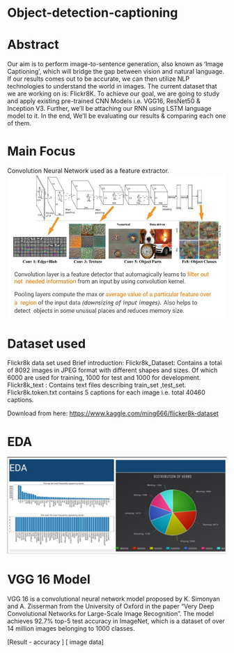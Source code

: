 #                                                                     Object-detection-captioning

# Abstract
Our aim is to perform image-to-sentence generation, also known as ‘Image Captioning’, which will bridge the gap between vision and natural language. If our results comes out to be accurate, we can then utilize NLP technologies to understand the world in images. The current dataset that we are working on is: Flickr8K. To achieve our goal, we are going to study and apply existing pre-trained CNN Models i.e. VGG16, ResNet50 & Inception V3. Further, we’ll be attaching our RNN using LSTM language model to it. In the end, We’ll be evaluating our results & comparing each one of them. 

# Main Focus 
Convolution Neural Network used as a feature extractor.
![This](https://github.com/amandeep25/Object-detection-captioning/blob/main/CNN.jpg)

# Dataset used 
Flickr8k data set used 
Brief introduction: 
Flickr8k_Dataset: Contains a total of 8092 images in JPEG format with different shapes and sizes. Of which 6000 are used for training, 1000 for test and 1000 for development.
Flickr8k_text : Contains text files describing train_set ,test_set. Flickr8k.token.txt contains 5 captions for each image i.e. total 40460 captions.

Download from here: https://www.kaggle.com/ming666/flicker8k-dataset

# EDA 
![This](https://github.com/amandeep25/Object-detection-captioning/blob/main/eda.jpg)


# VGG 16 Model 
VGG 16 is a convolutional neural network model proposed by K. Simonyan and A. Zisserman from the University of Oxford in the paper “Very Deep Convolutional Networks for Large-Scale Image Recognition”. The model achieves 92.7% top-5 test accuracy in ImageNet, which is a dataset of over 14 million images belonging to 1000 classes.
 
[Result - accuracy ]
[ image data] 




